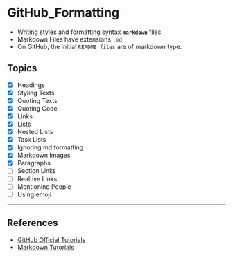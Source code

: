 
# GitHub_Formatting
* Writing styles and formatting syntax  **`markdown`** files.  
* Markdown Files have extensions `.md`  
* On GitHub, the initial `README files` are of markdown type. 

## Topics 

- [x] Headings
- [x] Styling Texts
- [x] Quoting Texts
- [x] Quoting Code
- [x] Links
- [x] Lists
- [x] Nested Lists
- [x] Task Lists
- [x] Ignoring md formatting
- [x] Markdown Images
- [x] Paragraphs
- [ ] Section Links
- [ ] Realtive Links
- [ ] Mentioning People
- [ ] Using emoji
--------------------------------------------------------------

## References

* [GitHub Official Tutorials](https://help.github.com/articles/basic-writing-and-formatting-syntax/)
* [Markdown Tutorials](https://www.markdowntutorial.com)
